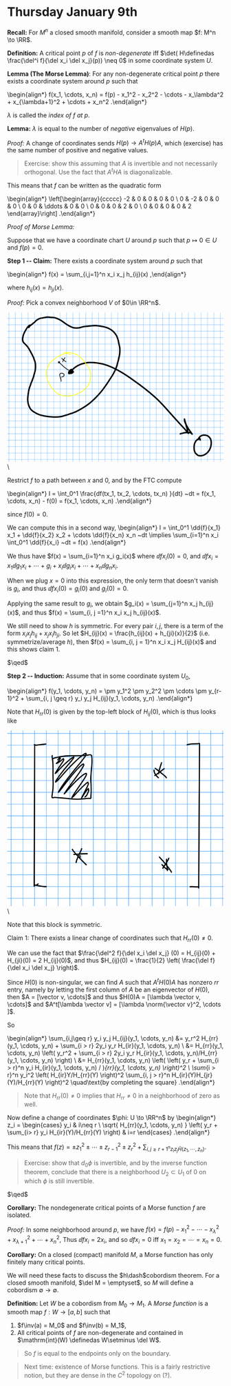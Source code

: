 # Thursday January 9th

**Recall:**
For $M^n$ a closed smooth manifold, consider a smooth map $f: M^n \to \RR$.

**Definition:**
A critical point $p$ of $f$ is *non-degenerate* iff $\det( H\definedas \frac{\del^i f}{\del x_i \del x_j}(p)) \neq 0$ in some coordinate system $U$.

**Lemma (The Morse Lemma)**:
For any non-degenerate critical point $p$ there exists a coordinate system around $p$ such that

\begin{align*}
f(x_1, \cdots, x_n) = f(p) - x_1^2 - x_2^2 - \cdots - x_\lambda^2 + x_{\lambda+1}^2 + \cdots + x_n^2
.\end{align*}

$\lambda$ is called the *index of $f$ at $p$*.

**Lemma:**
$\lambda$ is equal to the number of *negative* eigenvalues of $H(p)$.

*Proof:*
A change of coordinates sends $H(p) \to A^t H(p) A$, which (exercise) has the same number of positive and negative values.

> Exercise: show this assuming that $A$ is invertible and not necessarily orthogonal.
> Use the fact that $A^t H A$ is diagonalizable.

This means that $f$ can be written as the quadratic form

\begin{align*}
\left[\begin{array}{ccccc}
-2  & 0  & 0       & 0    & 0 \\
0   & -2 & 0       & 0    & 0 \\
0   & 0  & \ddots  &  0   & 0 \\
0   & 0  & 0       &  2   & 0 \\
0   & 0  & 0       &  0   & 2
\end{array}\right]
.\end{align*}

*Proof of Morse Lemma:*

Suppose that we have a coordinate chart $U$ around $p$ such that $p\mapsto 0\in U$ and $f(p) = 0$.

**Step 1 -- Claim:**
There exists a coordinate system around $p$ such that

\begin{align*}
f(x) = \sum_{i,j=1}^n x_i x_j h_{ij}(x)
,\end{align*}

where $h_{ij}(x) = h_{ji}(x)$.

*Proof:*
Pick a convex neighborhood $V$ of $0\in \RR^n$.

![Image](figures/2020-01-09-11:38.png)\

Restrict $f$ to a path between $x$ and $0$, and by the FTC compute

\begin{align*}
I = \int_0^1 \frac{df(tx_1, tx_2, \cdots, tx_n) }{dt}  ~dt = f(x_1, \cdots, x_n) - f(0) = f(x_1, \cdots, x_n)
.\end{align*}

since $f(0) = 0$.

We can compute this in a second way,
\begin{align*}
I = \int_0^1 \dd{f}{x_1} x_1 + \dd{f}{x_2} x_2 + \cdots \dd{f}{x_n} x_n ~dt
\implies \sum_{i=1}^n x_i \int_0^1  \dd{f}{x_i} ~dt = f(x)
.\end{align*}

We thus have $f(x) = \sum_{i=1}^n x_i g_i(x)$ where $\dd{f}{x_i}(0) = 0$,
and $\dd{f}{x_i} = x_1 \dd{g_1}{x_i} + \cdots + g_i + x_i \dd{g_i}{x_i} + \cdots + x_n \dd{g_n}{x_i}$.

When we plug $x = 0$ into this expression, the only term that doesn't vanish is $g_i$, and thus $\dd{f}{x_i}(0) = g_i(0)$ and $g_i(0) = 0$.

Applying the same result to $g_i$, we obtain $g_i(x) = \sum_{j=1}^n x_j h_{ij}(x)$, and thus $f(x)  = \sum_{i, j =1}^n x_i x_j h_{ij}(x)$.

We still need to show $h$ is symmetric.
For every pair $i, j$, there is a term of the form $x_i x_j h_{ij} + x_j x_i h_{ji}$.
So let $H_{ij}(x) = \frac{h_{ij}(x) + h_{ji}(x)}{2}$ (i.e. symmetrize/average $h$), then $f(x) = \sum_{i, j = 1}^n x_i x_j H_{ij}(x)$ and this shows claim 1.

$\qed$

**Step 2 -- Induction:**
Assume that in some coordinate system $U_0$,

\begin{align*}
f(y_1, \cdots, y_n) = \pm y_1^2 \pm y_2^2 \pm \cdots \pm y_{r-1}^2 + \sum_{i, j \geq r} y_i y_j H_{ij}(y_1, \cdots, y_n)
.\end{align*}


Note that $H_{rr}(0)$ is given by the top-left block of $H_{ij}(0)$, which is thus looks like

![Image](figures/2020-01-09-11:41.png)\

Note that this block is symmetric.

Claim 1:
There exists a linear change of coordinates such that $H_{rr}(0) \neq 0$.

We can use the fact that $\frac{\del^2 f}{\del x_i \del x_j} (0) = H_{ij}(0) + H_{ji}(0) = 2 H_{ij}(0)$, and thus $H_{ij}(0) = \frac{1}{2} \left( \frac{\del f}{\del x_i \del x_j} \right)$.

Since $H(0)$ is non-singular, we can find $A$ such that $A^t H(0) A$ has nonzero $rr$ entry, namely by letting the first column of $A$ be an eigenvector of $H(0)$, then $A = [\vector v, \cdots]$ and thus $H(0)A = [\lambda \vector v, \cdots]$ and $A^t[\lambda \vector v] = [\lambda \norm{\vector v}^2, \cdots ]$.

So

\begin{align*}
\sum_{i,j\geq r} y_i y_j H_{ij}(y_1, \cdots, y_n)
&= y_r^2 H_{rr}(y_1, \cdots, y_n) + \sum_{i > r} 2y_i y_r H_{ir}(y_1, \cdots, y_n) \\
&= H_{rr}(y_1, \cdots, y_n) \left(
y_r^2 + \sum_{i > r} 2y_i y_r H_{ir}(y_1, \cdots, y_n)/H_{rr}(y_1, \cdots, y_n)
\right) \\
&= H_{rr}(y_1, \cdots, y_n) \left(
\left( y_r + \sum_{i > r}^n y_i H_{ir}(y_1, \cdots, y_n) / )_{rr}(y_1, \cdots, y_n) \right)^2
\\ \sum_{i > r}^n y_i^2 \left( H_{ir}Y/H_{rr}(Y) \right)^2
\sum_{i, j > r}^n H_{ir}(Y)H_{jr}(Y)/H_{rr}(Y)
\right)^2 \quad\text{by completing the square}
.\end{align*}

> Note that $H_{rr}(0) \neq 0$ implies that $H_{rr} \neq 0$ in a neighborhood of zero as well.

Now define a change of coordinates $\phi: U \to \RR^n$ by
\begin{align*}
z_i = \begin{cases}
y_i & i\neq r \\
\sqrt{ H_{rr}(y_1, \cdots, y_n) } \left( y_r + \sum_{i> r} y_i H_{ir}(Y)/H_{rr}(Y) \right) & i=r
\end{cases}
.\end{align*}

This means that $f(z) = \pm z_1^2 \pm \cdots \pm z_{r-1}^2 \pm z_r^2 + \sum_{i, j \geq r+1^n z_i z_j \tilde{H}(z_1, \cdots, z_n) }$.

> Exercise: show that $d_0\phi$ is invertible, and by the inverse function theorem, conclude that there is a neighborhood $U_2 \subset U_1$ of 0 on which $\phi$ is still invertible.

$\qed$

**Corollary:**
The nondegenerate critical points of a Morse function $f$ are isolated.

*Proof:*
In some neighborhood around $p$, we have $f(x) = f(p) - x_1^2 - \cdots - x_\lambda^2 + x_{\lambda + 1}^2 + \cdots + x_n^2$,
Thus $\dd{f}{x_i} = 2x_i$, and so $\dd{f}{x_i} = 0$ iff $x_1 = x_2 = \cdots = x_n = 0$.

**Corollary:**
On a closed (compact) manifold $M$, a Morse function has only finitely many critical points.

We will need these facts to discuss the $h\dash$cobordism theorem.
For a closed smooth manifold, $\del M = \emptyset$, so $M$ will define a cobordism $\emptyset \to \emptyset$.

**Definition:**
Let $W$ be a cobordism from $M_0 \to M_1$.
A *Morse function* is a smooth map $f: W\to [a, b]$ such that

1. $f\inv(a) = M_0$ and $f\inv(b) = M_1$,
2. All critical points of $f$ are non-degenerate and contained in $\mathrm{int}(W) \definedas W\setminus \del W$.

> So $f$ is equal to the endpoints only on the boundary.

> Next time: existence of Morse functions. This is a fairly restrictive notion, but they are dense in the $C^2$ topology on (?).
